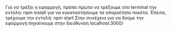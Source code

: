 Για να τρέξει η εφαρμογή, πρέπει πρώτα να τρέξουμε στο terminal την εντολη: npm install για να εγκαταστήσουμε τα απαραίτητα πακέτα.
Έπειτα, τρέχουμε την εντολή: npm start
Στην συνέχεια για να δούμε την εφαρμογή πηγαίνουμε στην διεύθυνση localhost:3000/
